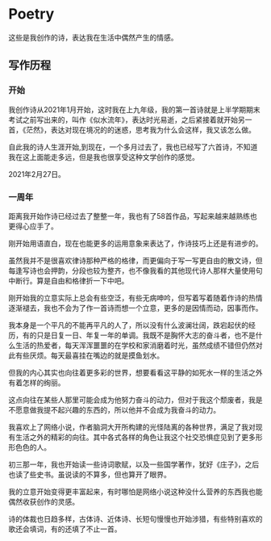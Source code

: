 # Poetry

这些是我创作的诗，表达我在生活中偶然产生的情感。

## 写作历程

### 开始

我创作诗从2021年1月开始，这时我在上九年级，我的第一首诗就是上半学期期末考试之前写出来的，叫作《似水流年》，表达时光易逝，之后紧接着就开始另一首，《茫然》，表达对现在境况的的迷惑，思考我为什么会这样，我又该怎么做。

自此我的诗人生涯开始,到现在，一个多月过去了，我也已经写了六首诗，不知道我在这上面能走多远，但是我也很享受这种文学创作的感觉。

2021年2月27日。

### 一周年

距离我开始作诗已经过去了整整一年，我也有了58首作品，写起来越来越熟练也更得心应手了。

刚开始用语直白，现在也能更多的运用意象来表达了，作诗技巧上还是有进步的。

虽然我并不是很喜欢律诗那种严格的格律，而更偏向于写一写更自由的散文诗，但每逢写诗也会押韵，分段也较为整齐，也不像我看的其他现代诗人那样大量使用句中断行。算是自由和格律折一下中吧。

刚开始我的立意实际上总会有些空泛，有些无病呻吟，但写着写着随着作诗的热情逐渐褪去，我也不会为了作一首诗而想一个立意，更多的是因情而动，因事而作。

我本身是一个平凡的不能再平凡的人了，所以没有什么波澜壮阔，跌宕起伏的经历，有的只是日复一日、年复一年的单调。我既不是胸怀大志的奋斗者，也不是什么生活的热爱者，每天浑浑噩噩的在学校和家消磨着时光，虽然成绩不错但仍然对此有些厌烦。每天最喜挂在嘴边的就是摸鱼划水。

但我的内心其实也向往着更多彩的世界，想要看看这平静的如死水一样的生活之外有着怎样的绚丽。

这点向往在某些人那里可能会成为他努力奋斗的动力，但对于我这个颓废者，我是不愿意做我提不起兴趣的东西的，所以他并不会成为我奋斗的动力。

我喜欢上了网络小说，作者脑洞大开所构建的光怪陆离的各种世界，满足了我对现有生活之外的精彩的向往。其中各式各样的角色让我这个社交恐惧症见到了更多形形色色的人。

初三那一年，我也开始读一些诗词歌赋，以及一些国学著作，犹好《庄子》，之后也读了些史书。虽说读的不算多，但也算开了眼界。

我的立意开始变得更丰富起来，有时哪怕是网络小说这种没什么营养的东西我也能偶然收获创作的灵感。

诗的体裁也日趋多样，古体诗、近体诗、长短句慢慢也开始涉猎，有些特别喜欢的歌还会填词，有的还填了不止一首。